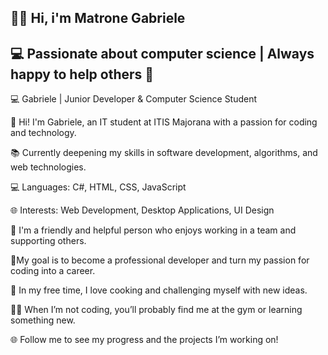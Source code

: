 ##  🙋‍♂️ Hi, i'm Matrone Gabriele
##  💻 Passionate about computer science | Always happy to help others 🤝

💻 Gabriele | Junior Developer & Computer Science Student

👋 Hi! I'm Gabriele, an IT student at ITIS Majorana with a passion for coding and technology.  

📚 Currently deepening my skills in software development, algorithms, and web technologies. 

💻 Languages: C#, HTML, CSS, JavaScript

🌐 Interests: Web Development, Desktop Applications, UI Design

🤝 I'm a friendly and helpful person who enjoys working in a team and supporting others. 

🎯My goal is to become a professional developer and turn my passion for coding into a career. 

🍝 In my free time, I love cooking and challenging myself with new ideas.

🏋️‍♂️ When I’m not coding, you’ll probably find me at the gym or learning something new.

🌐 Follow me to see my progress and the projects I’m working on!
